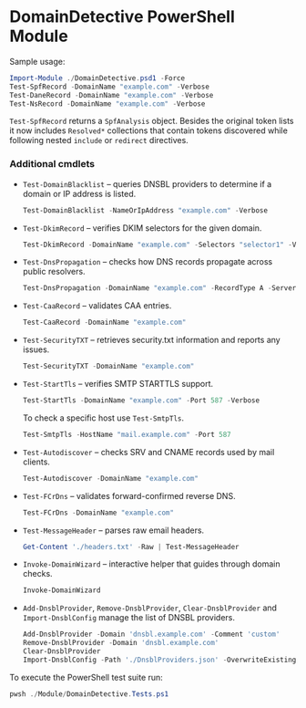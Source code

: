 # DomainDetective PowerShell Module

Sample usage:

```powershell
Import-Module ./DomainDetective.psd1 -Force
Test-SpfRecord -DomainName "example.com" -Verbose
Test-DaneRecord -DomainName "example.com" -Verbose
Test-NsRecord -DomainName "example.com" -Verbose
```

`Test-SpfRecord` returns a `SpfAnalysis` object. Besides the original token lists it now includes `Resolved*` collections that contain tokens discovered while following nested `include` or `redirect` directives.

### Additional cmdlets

- `Test-DomainBlacklist` – queries DNSBL providers to determine if a domain or IP address is listed.
  ```powershell
  Test-DomainBlacklist -NameOrIpAddress "example.com" -Verbose
  ```
- `Test-DkimRecord` – verifies DKIM selectors for the given domain.
  ```powershell
  Test-DkimRecord -DomainName "example.com" -Selectors "selector1" -Verbose
  ```
- `Test-DnsPropagation` – checks how DNS records propagate across public resolvers.
  ```powershell
  Test-DnsPropagation -DomainName "example.com" -RecordType A -ServersFile './Data/DNS/PublicDNS.json' -CompareResults
  ```
- `Test-CaaRecord` – validates CAA entries.
  ```powershell
  Test-CaaRecord -DomainName "example.com"
  ```
- `Test-SecurityTXT` – retrieves security.txt information and reports any issues.
  ```powershell
  Test-SecurityTXT -DomainName "example.com"
  ```
- `Test-StartTls` – verifies SMTP STARTTLS support.
  ```powershell
  Test-StartTls -DomainName "example.com" -Port 587 -Verbose
  ```
  To check a specific host use `Test-SmtpTls`.
  ```powershell
  Test-SmtpTls -HostName "mail.example.com" -Port 587
  ```
- `Test-Autodiscover` – checks SRV and CNAME records used by mail clients.
  ```powershell
  Test-Autodiscover -DomainName "example.com"
  ```
- `Test-FCrDns` – validates forward-confirmed reverse DNS.
  ```powershell
  Test-FCrDns -DomainName "example.com"
  ```
- `Test-MessageHeader` – parses raw email headers.
  ```powershell
  Get-Content './headers.txt' -Raw | Test-MessageHeader
  ```
- `Invoke-DomainWizard` – interactive helper that guides through domain checks.
  ```powershell
  Invoke-DomainWizard
  ```
- `Add-DnsblProvider`, `Remove-DnsblProvider`, `Clear-DnsblProvider` and `Import-DnsblConfig` manage the list of DNSBL providers.
  ```powershell
  Add-DnsblProvider -Domain 'dnsbl.example.com' -Comment 'custom'
  Remove-DnsblProvider -Domain 'dnsbl.example.com'
  Clear-DnsblProvider
  Import-DnsblConfig -Path './DnsblProviders.json' -OverwriteExisting
  ```

To execute the PowerShell test suite run:

```powershell
pwsh ./Module/DomainDetective.Tests.ps1
```
